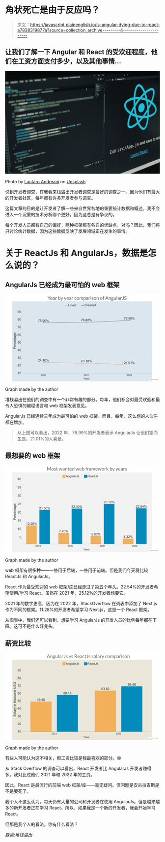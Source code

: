 # 角状死亡是由于反应吗？

> 原文：<https://javascript.plainenglish.io/is-angular-dying-due-to-react-a7838319877a?source=collection_archive---------4----------------------->

## 让我们了解一下 Angular 和 React 的受欢迎程度，他们在工资方面支付多少，以及其他事情…

![](img/a77cc8ed062a412e12635d061e0c9161.png)

Photo by [Lautaro Andreani](https://unsplash.com/@lautaroandreani?utm_source=medium&utm_medium=referral) on [Unsplash](https://unsplash.com?utm_source=medium&utm_medium=referral)

说到开发者调查，在我看来栈溢出开发者调查是最好的调查之一。因为他们有最大的开发者社区，每年都有许多开发者参与调查。

这篇文章的目的是让开发者了解一些来自世界各地的重要统计数据和概述。我不会进入一个沉重的技术分析哪个更好，因为这总是有争议的。

每个开发人员都有自己的偏好，两种框架都有各自的优缺点，对吗？因此，我们将只讨论统计数据，因为这些数据反映了发展领域正在发生的事情。

# 关于 ReactJs 和 AngularJs，数据是怎么说的？

## AngularJs 已经成为最可怕的 web 框架

![](img/599483cc0f891307392c671e8d0e393a.png)

Graph made by the author

堆栈溢出在他们的调查中有一个非常有趣的部分。每年，他们都会对最受欢迎和最令人恐惧的编程语言和 web 框架发表意见。

AngularJs 已经连续三年成为最可怕的 web 框架。而且，每年，这么想的人似乎都在增加。

> 从上图可以看出，2022 年，78.99%的开发者表示 AngularJs 让他们望而生畏，21.01%的人喜爱。

## 最想要的 web 框架

![](img/894c0b9d49632f3da11c1febc07e196a.png)

Graph made by the author

web 框架有很多种——一些用于后端，一些用于前端。但是我们今天将比较 ReactJs 和 AngularJs。

React 作为最受欢迎的 web 框架/库已经走过了第五个年头。22.54%的开发者希望使用/学习 React。虽然在 2021 年，25.12%的开发者想要它。

2021 年的数字更高，因为在 2022 年，StackOverflow 在列表中添加了 Next.js 作为不同的框架。11.28%的开发者希望学习 Next.js，这是一个 React 框架。

从图表中，我们还可以看到，想要学习 AngularJs 的开发人员的比例每年都在下降。这可不是什么好兆头。

## 薪资比较

![](img/4cbe20601d462c60b5237ceb6df43894.png)

Graph made by the author

有些人可能认为这不相关，但工资比较是我最喜欢的部分。😛

从 Stack Overflow 的调查可以看出，React 开发者比 AngularJs 开发者赚得多。我对比过他们 2021 年和 2022 年的工资。

因此，React 是最流行的前端 web 框架/库——毫无疑问。但问题是安古拉吉斯是不是要死了。

我个人不这么认为。每天仍有大量的公司和开发者在使用 AngularJs。但是越来越多的新开发者正在学习 React。所以，如果我是一个新的开发者，我会开始学习 React。

但那是我个人的看法。你有什么看法？

*数据:堆栈溢出*